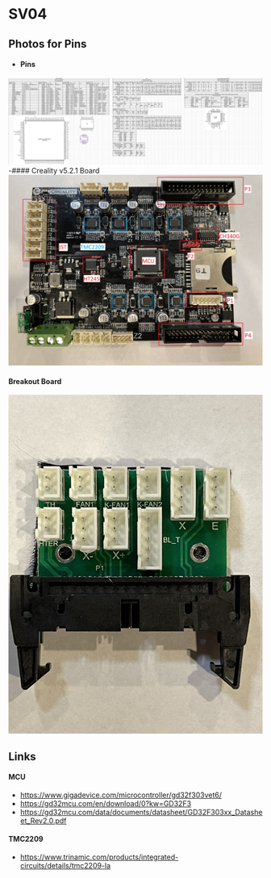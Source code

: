 # SV04

## Photos for Pins
- #### Pins
![](Photos/Pins.png)
-#### Creality v5.2.1 Board
![](Photos/Creality_v5.2.1_with_Notes.jpeg)
#### Breakout Board
![](Photos/Breakout_Board.jpeg)

## Links

#### MCU
- https://www.gigadevice.com/microcontroller/gd32f303vet6/
- https://gd32mcu.com/en/download/0?kw=GD32F3
- https://gd32mcu.com/data/documents/datasheet/GD32F303xx_Datasheet_Rev2.0.pdf


#### TMC2209
- https://www.trinamic.com/products/integrated-circuits/details/tmc2209-la
